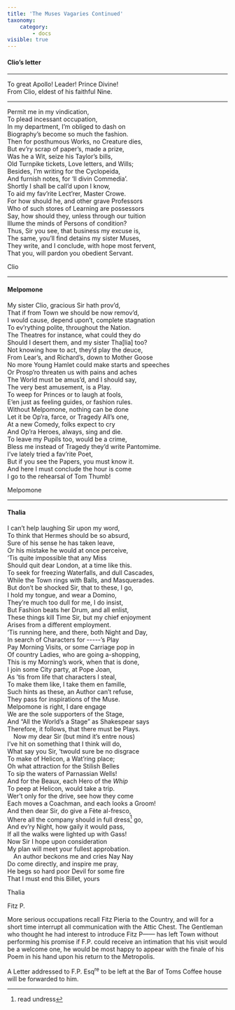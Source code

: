 ```yaml
---
title: 'The Muses Vagaries Continued'
taxonomy:
    category:
        - docs
visible: true
---
```


#### Clio’s letter  
  
-----  
  
To great Apollo! Leader! Prince Divine!  
From Clio, eldest of his faithful Nine.  
  
-----  
  
Permit me in my vindication,  
To plead incessant occupation,  
In my department, I’m obliged to dash on  
Biography’s become so much the fashion.  
Then for posthumous Works, no Creature dies,  
But ev’ry scrap of paper’s, made a prize,  
Was he a Wit, seize his Taylor’s bills,  
Old Turnpike tickets, Love letters, and Wills;  
Besides, I’m writing for the Cyclopeida,  
And furnish notes, for ‘Il divin Commedia’.  
Shortly I shall be call’d upon I know,  
To aid my fav’rite Lect’rer, Master Crowe.  
For how should he, and other grave Professors  
Who of such stores of Learning are possessors  
Say, how should they, unless through our tuition  
Illume the minds of Persons of condition?  
Thus, Sir you see, that business my excuse is,  
The same, you’ll find detains my sister Muses,  
They write, and I conclude, with hope most fervent,  
That you, will pardon you obedient Servant.  
  
Clio  
  
------  
  
#### Melpomone  
  
My sister Clio, gracious Sir hath prov’d,  
That if from Town we should be now remov’d,  
I would cause, depend upon’t, complete stagnation  
To ev’rything polite, throughout the Nation.  
The Theatres for instance, what could they do  
Should I desert them, and my sister Tha[lia] too?  
Not knowing how to act, they’d play the deuce,  
From Lear’s, and Richard’s, down to Mother Goose  
No more Young Hamlet could make starts and speeches  
Or Prosp’ro threaten us with pains and aches  
The World must be amus’d, and I should say,  
The very best amusement, is a Play.  
To weep for Princes or to laugh at fools,  
E’en just as feeling guides, or fashion rules.  
Without Melpomone, nothing can be done  
Let it be Op’ra, farce, or Tragedy All’s one,  
At a new Comedy, folks expect to cry  
And Op’ra Heroes, always, sing and die.  
To leave my Pupils too, would be a crime,  
Bless me instead of Tragedy they’d write Pantomime.  
I’ve lately tried a fav’rite Poet,  
But if you see the Papers, you must know it.  
And here I must conclude the hour is come  
I go to the rehearsal of Tom Thumb!  
  
Melpomone  
  
-------  
  
#### Thalia  
  
I can’t help laughing Sir upon my word,  
To think that Hermes should be so absurd,  
Sure of his sense he has taken leave,  
Or his mistake he would at once perceive,  
‘Tis quite impossible that any Miss  
Should quit dear London, at a time like this.  
To seek for freezing Waterfalls, and dull Cascades,  
While the Town rings with Balls, and Masquerades.  
But don’t be shocked Sir, that to these, I go,  
I hold my tongue, and wear a Domino,  
They’re much too dull for me, I do insist,  
But Fashion beats her Drum, and all enlist,  
These things kill Time Sir, but my chief enjoyment  
Arises from a different employment.  
‘Tis running here, and there, both Night and Day,  
In search of Characters for -----’s Play  
Pay Morning Visits, or some Carriage pop in  
Of country Ladies, who are going a-shopping,  
This is my Morning’s work, when that is done,  
I join some City party, at Pope Joan,  
As ’tis from life that characters I steal,  
To make them like, I take them en famille,  
Such hints as these, an Author can’t refuse,  
They pass for inspirations of the Muse.  
Melpomone is right, I dare engage  
We are the sole supporters of the Stage,  
And “All the World’s a Stage” as Shakespear says  
Therefore, it follows, that there must be Plays.  
&emsp;Now my dear Sir (but mind it’s entre nous)  
I’ve hit on something that I think will do,  
What say you Sir, ‘twould sure be no disgrace  
To make of Helicon, a Wat’ring place;  
Oh what attraction for the Stilish Belles  
To sip the waters of Parnassian Wells!  
And for the Beaux, each Hero of the *Whip*  
To peep at Helicon, would take a trip.  
Wer’t only for the drive, see how they come  
Each moves a Coachman, and each looks a Groom!  
And then dear Sir, do give a Fète al-fresco,  
Where all the company should in full dress[^1] go,  
And ev’ry Night, how gaily it would pass,  
If all the walks were lighted up with Gass!  
Now Sir I hope upon consideration  
My plan will meet your fullest approbation.  
&emsp;An author beckons me and cries Nay Nay  
Do come directly, and inspire me pray,  
He begs so hard poor Devil for some fire  
That I must end this Billet, yours  

Thalia  
								  
Fitz P. 

[^1]: read undress
								  
More serious occupations recall Fitz Pieria to the Country, and will for a short time interrupt all communication with the Attic Chest. The Gentleman who thought he had interest to introduce Fitz P—— has left Town without performing his promise if F.P. could receive an intimation that his visit would be a welcome one, he would be most happy to appear with the finale of his Poem in his hand upon his return to the Metropolis.  
  
A Letter addressed to F.P. Esq<sup>re</sup> to be left at the Bar of Toms Coffee house will be forwarded to him.  

